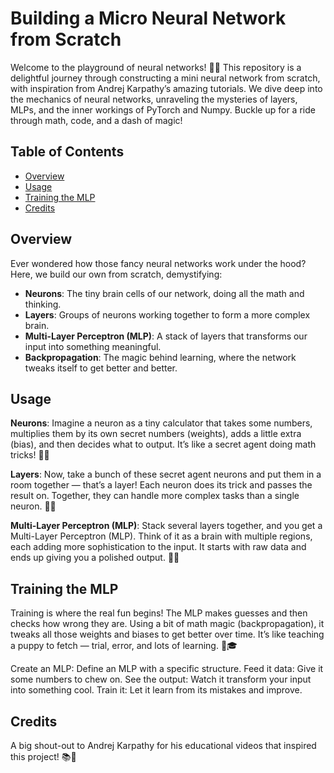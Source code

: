 # Building a Micro Neural Network from Scratch

Welcome to the playground of neural networks! 🧠✨ This repository is a delightful journey through constructing a mini neural network from scratch, with inspiration from Andrej Karpathy’s amazing tutorials. We dive deep into the mechanics of neural networks, unraveling the mysteries of layers, MLPs, and the inner workings of PyTorch and Numpy. Buckle up for a ride through math, code, and a dash of magic!

## Table of Contents

- [Overview](#overview)
- [Usage](#usage)
- [Training the MLP](#training-the-mlp)
- [Credits](#credits)

## Overview

Ever wondered how those fancy neural networks work under the hood? Here, we build our own from scratch, demystifying:
- **Neurons**: The tiny brain cells of our network, doing all the math and thinking.
- **Layers**: Groups of neurons working together to form a more complex brain.
- **Multi-Layer Perceptron (MLP)**: A stack of layers that transforms our input into something meaningful.
- **Backpropagation**: The magic behind learning, where the network tweaks itself to get better and better.

## Usage
**Neurons**:
Imagine a neuron as a tiny calculator that takes some numbers, multiplies them by its own secret numbers (weights), adds a little extra (bias), and then decides what to output. It’s like a secret agent doing math tricks! 🕵️‍♂️

**Layers**:
Now, take a bunch of these secret agent neurons and put them in a room together — that’s a layer! Each neuron does its trick and passes the result on. Together, they can handle more complex tasks than a single neuron. 🤹‍♀️

**Multi-Layer Perceptron (MLP)**:
Stack several layers together, and you get a Multi-Layer Perceptron (MLP). Think of it as a brain with multiple regions, each adding more sophistication to the input. It starts with raw data and ends up giving you a polished output. 🎨🧩

## Training the MLP
Training is where the real fun begins! The MLP makes guesses and then checks how wrong they are. Using a bit of math magic (backpropagation), it tweaks all those weights and biases to get better over time. It’s like teaching a puppy to fetch — trial, error, and lots of learning. 🐶🎓

Create an MLP: Define an MLP with a specific structure.
Feed it data: Give it some numbers to chew on.
See the output: Watch it transform your input into something cool.
Train it: Let it learn from its mistakes and improve.

## Credits
A big shout-out to Andrej Karpathy for his educational videos that inspired this project! 📚👏

